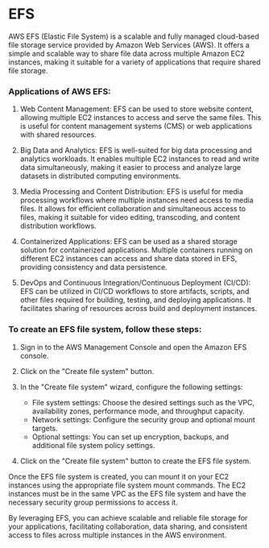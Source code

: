 # EFS

AWS EFS (Elastic File System) is a scalable and fully managed cloud-based file storage service provided by Amazon Web Services (AWS). It offers a simple and scalable way to share file data across multiple Amazon EC2 instances, making it suitable for a variety of applications that require shared file storage.

### Applications of AWS EFS:

1. Web Content Management: EFS can be used to store website content, allowing multiple EC2 instances to access and serve the same files. This is useful for content management systems (CMS) or web applications with shared resources.

2. Big Data and Analytics: EFS is well-suited for big data processing and analytics workloads. It enables multiple EC2 instances to read and write data simultaneously, making it easier to process and analyze large datasets in distributed computing environments.

3. Media Processing and Content Distribution: EFS is useful for media processing workflows where multiple instances need access to media files. It allows for efficient collaboration and simultaneous access to files, making it suitable for video editing, transcoding, and content distribution workflows.

4. Containerized Applications: EFS can be used as a shared storage solution for containerized applications. Multiple containers running on different EC2 instances can access and share data stored in EFS, providing consistency and data persistence.

5. DevOps and Continuous Integration/Continuous Deployment (CI/CD): EFS can be utilized in CI/CD workflows to store artifacts, scripts, and other files required for building, testing, and deploying applications. It facilitates sharing of resources across build and deployment instances.

### To create an EFS file system, follow these steps:

1. Sign in to the AWS Management Console and open the Amazon EFS console.

2. Click on the "Create file system" button.

3. In the "Create file system" wizard, configure the following settings:

   - File system settings: Choose the desired settings such as the VPC, availability zones, performance mode, and throughput capacity.
   - Network settings: Configure the security group and optional mount targets.
   - Optional settings: You can set up encryption, backups, and additional file system policy settings.

4. Click on the "Create file system" button to create the EFS file system.

Once the EFS file system is created, you can mount it on your EC2 instances using the appropriate file system mount commands. The EC2 instances must be in the same VPC as the EFS file system and have the necessary security group permissions to access it.

By leveraging EFS, you can achieve scalable and reliable file storage for your applications, facilitating collaboration, data sharing, and consistent access to files across multiple instances in the AWS environment.
